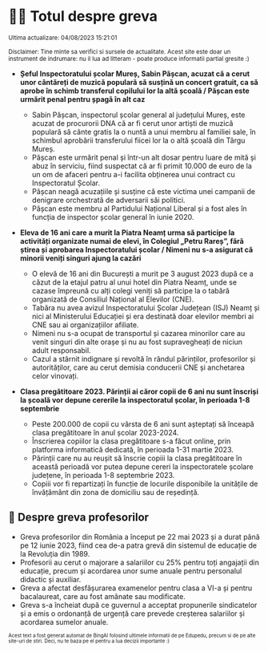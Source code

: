 # 👩‍🏫 Totul despre greva
<sub>Ultima actualizare: 04/08/2023 15:21:01</sub>

<sub>Disclaimer: Tine minte sa verifici si sursele de actualitate. Acest site este doar un instrument de indrumare: nu il lua ad litteram - poate produce informatii partial gresite :)</sub>

- **Șeful Inspectoratului școlar Mureș, Sabin Pășcan, acuzat că a cerut unor cântăreți de muzică populară să susțină un concert gratuit, ca să aprobe în schimb transferul copilului lor la altă școală / Pășcan este urmărit penal pentru șpagă în alt caz**
    - Sabin Pășcan, inspectorul școlar general al județului Mureș, este acuzat de procurorii DNA că ar fi cerut unor artiști de muzică populară să cânte gratis la o nuntă a unui membru al familiei sale, în schimbul aprobării transferului fiicei lor la o altă școală din Târgu Mureș.
    - Pășcan este urmărit penal și într-un alt dosar pentru luare de mită și abuz în serviciu, fiind suspectat că ar fi primit 10.000 de euro de la un om de afaceri pentru a-i facilita obținerea unui contract cu Inspectoratul Școlar.
    - Pășcan neagă acuzațiile și susține că este victima unei campanii de denigrare orchestrată de adversarii săi politici.
    - Pășcan este membru al Partidului Național Liberal și a fost ales în funcția de inspector școlar general în iunie 2020.

- **Eleva de 16 ani care a murit la Piatra Neamț urma să participe la activități organizate numai de elevi, în Colegiul „Petru Rareș”, fără știrea și aprobarea Inspectoratului școlar / Nimeni nu s-a asigurat că minorii veniți singuri ajung la cazări**
    - O elevă de 16 ani din București a murit pe 3 august 2023 după ce a căzut de la etajul patru al unui hotel din Piatra Neamț, unde se cazase împreună cu alți colegi veniți să participe la o tabără organizată de Consiliul Național al Elevilor (CNE).
    - Tabăra nu avea avizul Inspectoratului Școlar Județean (ISJ) Neamț și nici al Ministerului Educației și era destinată doar elevilor membri ai CNE sau ai organizațiilor afiliate.
    - Nimeni nu s-a ocupat de transportul și cazarea minorilor care au venit singuri din alte orașe și nu au fost supravegheați de niciun adult responsabil.
    - Cazul a stârnit indignare și revoltă în rândul părinților, profesorilor și autorităților, care au cerut demisia conducerii CNE și anchetarea celor vinovați.

- **Clasa pregătitoare 2023. Părinții ai căror copii de 6 ani nu sunt înscriși la școală vor depune cererile la inspectoratul școlar, în perioada 1-8 septembrie**
    - Peste 200.000 de copii cu vârsta de 6 ani sunt așteptați să înceapă clasa pregătitoare în anul școlar 2023-2024.
    - Înscrierea copiilor la clasa pregătitoare s-a făcut online, prin platforma informatică dedicată, în perioada 1-31 martie 2023.
    - Părinții care nu au reușit să înscrie copiii la clasa pregătitoare în această perioadă vor putea depune cereri la inspectoratele școlare județene, în perioada 1-8 septembrie 2023.
    - Copiii vor fi repartizați în funcție de locurile disponibile la unitățile de învățământ din zona de domiciliu sau de reședință.

## 🏫 Despre greva profesorilor
- Greva profesorilor din România a început pe 22 mai 2023 și a durat până pe 12 iunie 2023, fiind cea de-a patra grevă din sistemul de educație de la Revoluția din 1989.
- Profesorii au cerut o majorare a salariilor cu 25% pentru toți angajații din educație, precum și acordarea unor sume anuale pentru personalul didactic și auxiliar.
- Greva a afectat desfășurarea examenelor pentru clasa a VI-a și pentru bacalaureat, care au fost amânate sau modificate.
- Greva s-a încheiat după ce guvernul a acceptat propunerile sindicatelor și a emis o ordonanță de urgență care prevede creșterea salariilor și acordarea sumelor anuale.


<sub><sub>Acest text a fost generat automat de BingAI folosind ultimele informatii de pe Edupedu, precum si de pe alte site-uri de stiri. Deci, nu te baza pe el pentru a lua decizii importante :)</sub></sub>